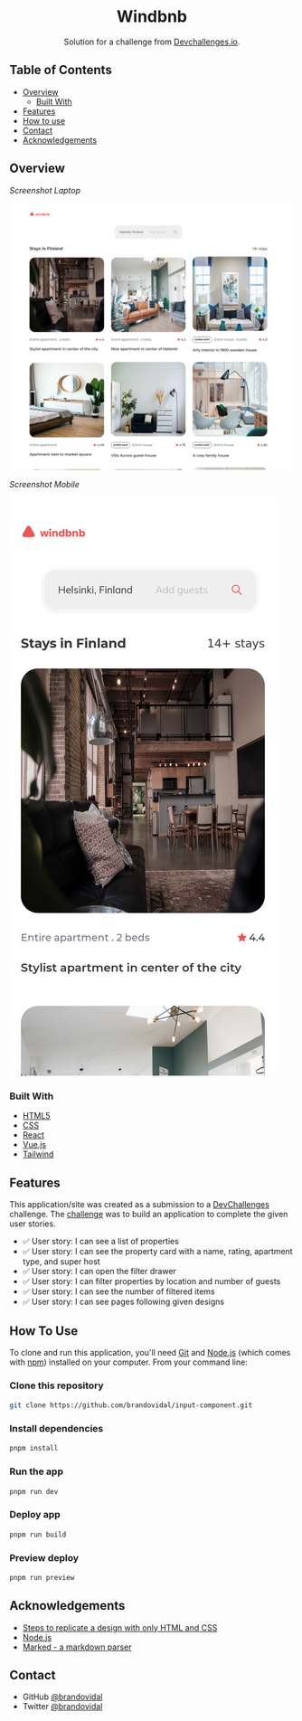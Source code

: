 <!-- Please update value in the {}  -->

<h1 align="center">Windbnb</h1>

<div align="center">
   Solution for a challenge from  <a href="http://devchallenges.io" target="_blank">Devchallenges.io</a>.
</div>

<!-- <div align="center">
  <h3>
    <a href="https://input-component.pages.dev">
      Demo
    </a>
    <span> | </span>
    <a href="https://github.com/brandovidal/input-component">
      Solution
    </a>
    <span> | </span>
    <a href="https://devchallenges.io/solutions/uKe6QHEOf7svHqmltwgY">
      Challenge
    </a>
  </h3>
</div> -->

<!-- TABLE OF CONTENTS -->

## Table of Contents

- [Overview](#overview)
  - [Built With](#built-with)
- [Features](#features)
- [How to use](#how-to-use)
- [Contact](#contact)
- [Acknowledgements](#acknowledgements)

<!-- OVERVIEW -->

## Overview

_Screenshot Laptop_

![Screenshot Laptop](./public/img/desktop.png)

_Screenshot Mobile_

![Screenshot Mobile](./public/img/mobile.png)

### Built With

<!-- This section should list any major frameworks that you built your project using. Here are a few examples.-->

- [HTML5](https://html5.org/)
- [CSS](https://developer.mozilla.org/es/docs/Web/CSS)
- [React](https://reactjs.org/)
- [Vue.js](https://vuejs.org/)
- [Tailwind](https://tailwindcss.com/)

## Features

<!-- List the features of your application or follow the template. Don't share the figma file here :) -->

This application/site was created as a submission to a [DevChallenges](https://devchallenges.io/challenges) challenge. The [challenge](https://devchallenges.io/challenges/ohgVTyJCbm5OZyTB2gNY) was to build an application to complete the given user stories.

- ✅ User story: I can see a list of properties
- ✅ User story: I can see the property card with a name, rating, apartment type, and super host
- ✅ User story: I can open the filter drawer
- ✅ User story: I can filter properties by location and number of guests
- ✅ User story: I can see the number of filtered items
- ✅ User story: I can see pages following given designs

## How To Use

To clone and run this application, you'll need [Git](https://git-scm.com) and [Node.js](https://nodejs.org/en/download/) (which comes with [npm](http://npmjs.com)) installed on your computer. From your command line:

### Clone this repository

```bash
git clone https://github.com/brandovidal/input-component.git
```

### Install dependencies

```bash
pnpm install
```

### Run the app

```bash
pnpm run dev
```

### Deploy app

```bash
pnpm run build
```

### Preview deploy

```bash
pnpm run preview
```

## Acknowledgements

<!-- This section should list any articles or add-ons/plugins that helps you to complete the project. This is optional but it will help you in the future. For exmpale -->

- [Steps to replicate a design with only HTML and CSS](https://devchallenges-blogs.web.app/how-to-replicate-design/)
- [Node.js](https://nodejs.org/)
- [Marked - a markdown parser](https://github.com/chjj/marked)

## Contact

- GitHub [@brandovidal](https://github.com/brandovidal)
- Twitter [@brandovidal](https://twitter.com/_brandovidal)